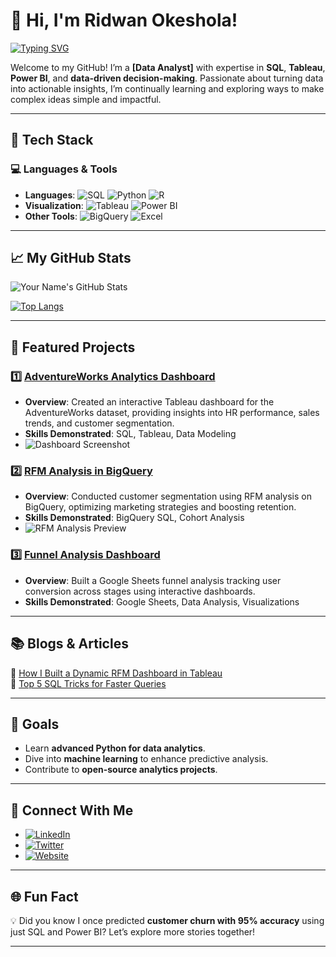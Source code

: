 # 👋 Hi, I'm Ridwan Okeshola!
[![Typing SVG](https://readme-typing-svg.herokuapp.com?color=%2336BCF7&lines=Data+Analyst+%7C+SQL+Expert+%7C+Tableau+Visualizations;Passionate+about+Insights+and+Analytics)](https://github.com/RidwanOkeshola)

Welcome to my GitHub! I’m a **[Data Analyst]** with expertise in **SQL**, **Tableau**, **Power BI**, and **data-driven decision-making**. Passionate about turning data into actionable insights, I’m continually learning and exploring ways to make complex ideas simple and impactful.

---

## 🔧 Tech Stack

### 💻 Languages & Tools
- **Languages**: ![SQL](https://img.shields.io/badge/SQL-%2312100E.svg?style=for-the-badge&logo=postgresql&logoColor=white) ![Python](https://img.shields.io/badge/Python-3670A0?style=for-the-badge&logo=python&logoColor=ffdd54) ![R](https://img.shields.io/badge/R-%23276DC3.svg?style=for-the-badge&logo=r&logoColor=white)
- **Visualization**: ![Tableau](https://img.shields.io/badge/Tableau-E97627?style=for-the-badge&logo=tableau&logoColor=white) ![Power BI](https://img.shields.io/badge/Power_BI-F2C811?style=for-the-badge&logo=power-bi&logoColor=black)
- **Other Tools**: ![BigQuery](https://img.shields.io/badge/Google%20BigQuery-%234285F4.svg?style=for-the-badge&logo=google&logoColor=white) ![Excel](https://img.shields.io/badge/Microsoft%20Excel-%23217346.svg?style=for-the-badge&logo=microsoftexcel&logoColor=white)

---

## 📈 My GitHub Stats

![Your Name's GitHub Stats](https://github-readme-stats.vercel.app/api?username=RidwanOkeshola&show_icons=true&theme=radical)

[![Top Langs](https://github-readme-stats.vercel.app/api/top-langs/?username=RidwanOkeshola&layout=compact&theme=radical)](https://github.com/RidwanOkeshola)

---

## 🌟 Featured Projects

### 1️⃣ [AdventureWorks Analytics Dashboard](https://github.com/RidwanOkeshola/adventureworks-dashboard)
- **Overview**: Created an interactive Tableau dashboard for the AdventureWorks dataset, providing insights into HR performance, sales trends, and customer segmentation.
- **Skills Demonstrated**: SQL, Tableau, Data Modeling
- ![Dashboard Screenshot](https://your-image-link.com)

### 2️⃣ [RFM Analysis in BigQuery](https://github.com/RidwanOkeshola/rfm-analysis)
- **Overview**: Conducted customer segmentation using RFM analysis on BigQuery, optimizing marketing strategies and boosting retention.
- **Skills Demonstrated**: BigQuery SQL, Cohort Analysis
- ![RFM Analysis Preview](https://your-image-link.com)

### 3️⃣ [Funnel Analysis Dashboard](https://github.com/RidwanOkeshola/funnel-analysis)
- **Overview**: Built a Google Sheets funnel analysis tracking user conversion across stages using interactive dashboards.
- **Skills Demonstrated**: Google Sheets, Data Analysis, Visualizations

---

## 📚 Blogs & Articles
📝 [How I Built a Dynamic RFM Dashboard in Tableau](https://medium.com/@yourhandle)  
📝 [Top 5 SQL Tricks for Faster Queries](https://medium.com/@yourhandle)

---

## 🎯 Goals
- Learn **advanced Python for data analytics**.
- Dive into **machine learning** to enhance predictive analysis.
- Contribute to **open-source analytics projects**.

---

## 💼 Connect With Me
- [![LinkedIn](https://img.shields.io/badge/LinkedIn-%230077B5.svg?style=for-the-badge&logo=linkedin&logoColor=white)](https://linkedin.com/in/RidwanOkeshola)
- [![Twitter](https://img.shields.io/badge/Twitter-%231DA1F2.svg?style=for-the-badge&logo=twitter&logoColor=white)](https://twitter.com/DarayOkeshola)
- [![Website](https://img.shields.io/badge/Portfolio-%23000000.svg?style=for-the-badge&logo=firefox&logoColor=#FF7139)](https://ridwanokeshola-portfolio.framer.website/)

---

## 🌐 Fun Fact
💡 Did you know I once predicted **customer churn with 95% accuracy** using just SQL and Power BI? Let’s explore more stories together!

---
